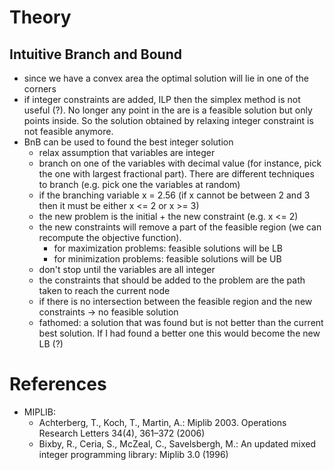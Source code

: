 # Theory
## Intuitive Branch and Bound
- since we have a convex area the optimal solution will lie in one of the corners
- if integer constraints are added, ILP then the simplex method is not useful (?). No longer any point in the are is a feasible solution but only points inside. So the solution obtained by relaxing integer constraint is not feasible anymore.
- BnB can be used to found the best integer solution
  - relax assumption that variables are integer
  - branch on one of the variables with decimal value (for instance, pick the one with largest fractional part). There are different techniques to branch (e.g. pick one the variables at random)
  - if the branching variable x = 2.56 (if x cannot be between 2 and 3 then it must be either x <= 2 or x >= 3)
  - the new problem is the initial + the new constraint (e.g. x <= 2)
  - the new constraints will remove a part of the feasible region (we can recompute the objective function).
    - for maximization problems: feasible solutions will be LB
    - for minimization problems: feasible solutions will be UB
  - don't stop until the variables are all integer
  - the constraints that should be added to the problem are the path taken to reach the current node
  - if there is no intersection between the feasible region and the new constraints -> no feasible solution
  - fathomed: a solution that was found but is not better than the current best solution. If I had found a better one this would become the new LB (?)
# References
- MIPLIB: 
  - Achterberg, T., Koch, T., Martin, A.: Miplib 2003. Operations Research Letters 34(4), 361–372 (2006) 
  - Bixby, R., Ceria, S., McZeal, C., Savelsbergh, M.: An updated mixed integer programming library: Miplib 3.0 (1996)
